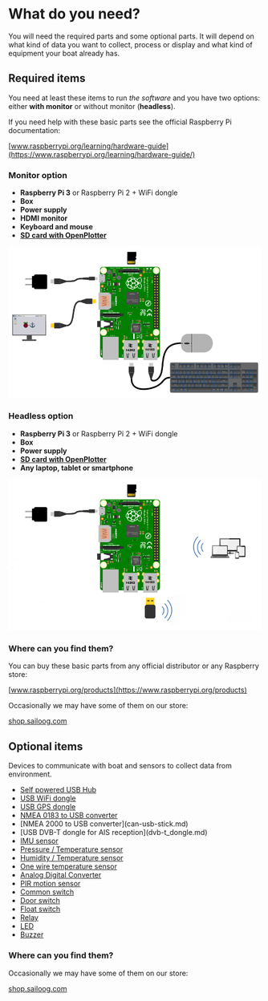 # What do you need?

You will need the required parts and some optional parts. It will depend on what kind of data you want to collect, process or display and what kind of equipment your boat already has.

## Required items

You need at least these items to run _the software_ and you have two options: either **with monitor** or without monitor \(**headless**\).

If you need help with these basic parts see the official Raspberry Pi documentation:

[www.raspberrypi.org/learning/hardware-guide](https://www.raspberrypi.org/learning/hardware-guide/)

### Monitor option

* **Raspberry Pi 3** or Raspberry Pi 2 + WiFi dongle
* **Box**
* **Power supply**
* **HDMI monitor**
* **Keyboard and mouse**
* [**SD card with OpenPlotter**](/sd_card.md)

![](start.png)

### Headless option

* **Raspberry Pi 3** or Raspberry Pi 2 + WiFi dongle
* **Box**
* **Power supply**
* [**SD card with OpenPlotter**](/sd_card.md)
* **Any laptop, tablet or smartphone**

![](start2.png)

### Where can you find them?

You can buy these basic parts from any official distributor or any Raspberry store:

[www.raspberrypi.org/products](https://www.raspberrypi.org/products)

Occasionally we may have some of them on our store:

[shop.sailoog.com](http://shop.sailoog.com)

## Optional items

Devices to communicate with boat and sensors to collect data from environment.

* [Self powered USB Hub](hub.md)
* [USB WiFi dongle](wifi_dongle.md)
* [USB GPS dongle](gps_dongle.md)
* [NMEA 0183 to USB converter](nmea_converter.md)
* [NMEA 2000 to USB converter](can-usb-stick.md\)
* [USB DVB-T dongle for AIS reception](dvb-t_dongle.md\)
* [IMU sensor](imu_sensor.md)
* [Pressure / Temperature sensor](pressure_sensor.md)
* [Humidity / Temperature sensor](humidity_sensor.md)
* [One wire temperature sensor](1w_temp_sensor.md)
* [Analog Digital Converter](analog-digital-converter.md)
* [PIR motion sensor](motion.md)
* [Common switch](common_sw.md)
* [Door switch](door_sw.md)
* [Float switch](float_sw.md)
* [Relay](relay.md)
* [LED](led.md)
* [Buzzer](buzzer.md)

### Where can you find them?

Occasionally we may have some of them on our store:

[shop.sailoog.com](http://shop.sailoog.com)

